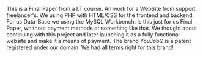 This is a Final Paper from a I.T course. An work for a WebSite from support freelancer's. We using PHP with HTML/CSS for the frontend and backend. For us Data-Base we using the MySQL Workbench.
Is this just for us Final Paper, whithout payment methods or something like that. We thought about continuing with this project and later launching it as a fully functional website and make it a means of payment.
The brand YouJob₢ is a patent registered under our domain. We had all terms right for this brand!
